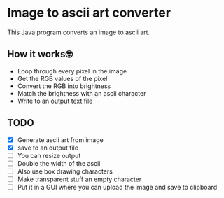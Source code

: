 # Image to ascii art converter
This Java program converts an image to ascii art.



## **How it works🤓**
- Loop through every pixel in the image
- Get the RGB values of the pixel
- Convert the RGB into brightness
- Match the brightness with an ascii character
- Write to an output text file

## **TODO**
- [x] Generate ascii art from image
- [x] save to an output file
- [ ] You can resize output
- [ ] Double the width of the ascii
- [ ] Also use box drawing characters
- [ ] Make transparent stuff an empty character
- [ ] Put it in a GUI where you can upload the image and save to clipboard
